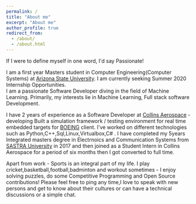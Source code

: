 ```yaml
---
permalink: /
title: "About me"
excerpt: "About me"
author_profile: true
redirect_from: 
  - /about/
  - /about.html
---
```


If I were to define myself in one word, I'd say Passionate!

I am a first year Masters student in Computer Engineering(Computer Systems) at [Arizona State University](https://webapp4.asu.edu/programs/t5/majorinfo/ASU00/ESCENCMS/graduate/false). I am currently seeking Summer 2020 Internship Opportunities. <br/>I am a passionate Software Developer diving in the field of Machine Learning. Primarily, my interests lie in Machine Learning, Full stack software Development.

I have 2 years of experience as a Software Developer at [Collins Aerospace](https://www.rockwellcollins.com/) - developing Built a simulation framework / testing environment for real time embedded targets for [BOEING](https://www.boeing.com/) client. I've worked on different technologies such as Python,C++,Sql,Linux,Virtualbox,C# . I have completed my 5years Integrated masters degree in Electrnoics and Communication Systems from [SASTRA University](https://www.sastra.edu/) in 2017 and then joined as a Student Intern in Collins Aerospace for a period of six months then I got converted to full time.

Apart from work - Sports is an integral part of my life. I play cricket,basketball,football,badminton and workout sometimes - I enjoy solving puzzles, do some Competitive Programming and Open Source contributions! Please feel free to ping any time,I love to speak with new persons and get to know about their cultures or can have a technical discussions or a simple chat.
